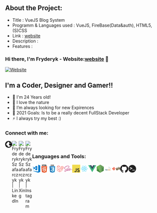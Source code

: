 ## About the Project: 

- Title : VueJS Blog System
- Programm & Languages used : VueJS, FireBase(Data&auth), HTML5, (S)CSS
- Link : [website]
- Description : 
- Features : 

### Hi there, I'm Fryderyk - Website:[website] 👋

[![Website](https://img.shields.io/website?label=fryderyk.dev&style=for-the-badge&url=https%3A%2F%2Ffryderyk.dev)](https://fryderyk.dev)

## I'm a Coder, Designer and Gamer!!

- 🔭 I'm 24 Years old!
- 🌱 I love the nature
- 👯 I’m always looking for new Expirences
- 🥅 2021 Goals: Is to be a really decent FullStack Developer
- ⚡ I always try my best :)

### Connect with me:

[<img align="left" alt="fryderyk.dev" width="22px" src="https://raw.githubusercontent.com/iconic/open-iconic/master/svg/globe.svg" />][website]
[<img align="left" alt="Fryderyk Szafarczyk | LinkedIn" width="22px" src="https://cdn.jsdelivr.net/npm/simple-icons@v3/icons/linkedin.svg" />][linkedin]
[<img align="left" alt="Fryderyk Szafarczyk | Xing" width="22px" src="https://cdn.jsdelivr.net/npm/simple-icons@3.13.0/icons/xing.svg" />][Xing]
[<img align="left" alt="Fryderyk Szafarczyk | Instagram" width="22px" src="https://cdn.jsdelivr.net/npm/simple-icons@v3/icons/instagram.svg" />][instagram]

<br />

### Languages and Tools:

<img align="left" alt="Visual Studio Code" width="26px" src="https://raw.githubusercontent.com/github/explore/80688e429a7d4ef2fca1e82350fe8e3517d3494d/topics/visual-studio-code/visual-studio-code.png" />
<img align="left" alt="HTML5" width="26px" src="https://raw.githubusercontent.com/github/explore/80688e429a7d4ef2fca1e82350fe8e3517d3494d/topics/html/html.png" />
<img align="left" alt="CSS3" width="26px" src="https://raw.githubusercontent.com/github/explore/80688e429a7d4ef2fca1e82350fe8e3517d3494d/topics/css/css.png" />
<img align="left" alt="Laravel" width="26px" src="https://raw.githubusercontent.com/github/explore/80688e429a7d4ef2fca1e82350fe8e3517d3494d/topics/laravel/laravel.png" />
<img align="left" alt="Sass" width="26px" src="https://raw.githubusercontent.com/github/explore/80688e429a7d4ef2fca1e82350fe8e3517d3494d/topics/sass/sass.png" />
<img align="left" alt="JavaScript" width="26px" src="https://raw.githubusercontent.com/github/explore/80688e429a7d4ef2fca1e82350fe8e3517d3494d/topics/javascript/javascript.png" />
<img align="left" alt="React" width="26px" src="https://raw.githubusercontent.com/github/explore/80688e429a7d4ef2fca1e82350fe8e3517d3494d/topics/react/react.png" />
<img align="left" alt="VueJS" width="26px" src="https://raw.githubusercontent.com/github/explore/80688e429a7d4ef2fca1e82350fe8e3517d3494d/topics/vue/vue.png" />
<img align="left" alt="Node.js" width="26px" src="https://raw.githubusercontent.com/github/explore/80688e429a7d4ef2fca1e82350fe8e3517d3494d/topics/nodejs/nodejs.png" />
<img align="left" alt="MySQL" width="26px" src="https://raw.githubusercontent.com/github/explore/80688e429a7d4ef2fca1e82350fe8e3517d3494d/topics/mysql/mysql.png" />
<img align="left" alt="Git" width="26px" src="https://raw.githubusercontent.com/github/explore/80688e429a7d4ef2fca1e82350fe8e3517d3494d/topics/git/git.png" />
<img align="left" alt="GitHub" width="26px" src="https://raw.githubusercontent.com/github/explore/78df643247d429f6cc873026c0622819ad797942/topics/github/github.png" />
<img align="left" alt="Terminal" width="26px" src="https://raw.githubusercontent.com/github/explore/80688e429a7d4ef2fca1e82350fe8e3517d3494d/topics/terminal/terminal.png" />

<br />
<br />



[website]: https://www.fryderyk.dev
[instagram]: https://instagram.com/jerzynator
[linkedin]: https://www.linkedin.com/in/fryderyk-s/
[Xing]: https://www.xing.com/profile/Fryderyk_Szafarczyk/cv